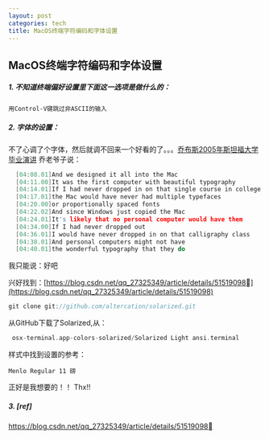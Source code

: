 ```yaml
---
layout: post
categories: tech
title: MacOS终端字符编码和字体设置
---
```

## MacOS终端字符编码和字体设置



#####  1. 不知道终端偏好设置里下面这一选项是做什么的：

```
用Control-V键跳过非ASCII的输入
```

##### 2. 字体的设置：

   不了心调了个字体，然后就调不回来一个好看的了。。。[乔布斯2005年斯坦福大学毕业演讲](http://www.ioter.top/2018/04/29/乔布斯2005年斯坦福大学毕业演讲/) 乔老爷子说：

 ```c
   [04:08.01]And we designed it all into the Mac 
   [04:11.00]It was the first computer with beautiful typography 
   [04:14.01]If I had never dropped in on that single course in college 
   [04:17.01]the Mac would have never had multiple typefaces 
   [04:20.00]or proportionally spaced fonts 
   [04:22.02]And since Windows just copied the Mac 
   [04:24.01]It's likely that no personal computer would have them 
   [04:34.00]If I had never dropped out 
   [04:36.01]I would have never dropped in on that calligraphy class 
   [04:38.01]And personal computers might not have 
   [04:40.01]the wonderful typography that they do 
 ```

我只能说：好吧

兴好找到：[https://blog.csdn.net/qq_27325349/article/details/51519098](https://blog.csdn.net/qq_27325349/article/details/51519098)

```c
git clone git://github.com/altercation/solarized.git
```

从GitHub下载了Solarized,从：

```c
 osx-terminal.app-colors-solarized/Solarized Light ansi.terminal
```

样式中找到设置的参考：

```
Menlo Regular 11 磅
```

正好是我想要的！！ Thx!!

##### 3. [ref]

   https://blog.csdn.net/qq_27325349/article/details/51519098


